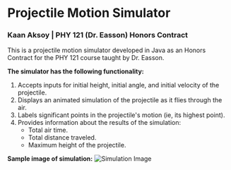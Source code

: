 # Projectile Motion Simulator
### Kaan Aksoy | PHY 121 (Dr. Easson) Honors Contract

This is a projectile motion simulator developed in Java as an Honors Contract for the PHY 121 course taught by Dr. Easson.

__The simulator has the following functionality:__
1. Accepts inputs for initial height, initial angle, and initial velocity of the projectile.
2. Displays an animated simulation of the projectile as it flies through the air.
3. Labels significant points in the projectile's motion (ie, its highest point).
4. Provides information about the results of the simulation:
   * Total air time.
   * Total distance traveled.
   * Maximum height of the projectile.
   

__Sample image of simulation:__
![Simulation Image](http://i.imgur.com/XAv87cO.png)

